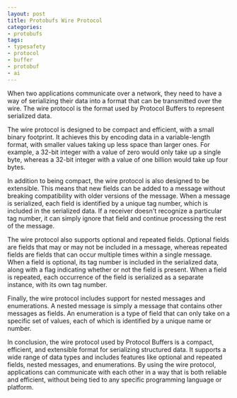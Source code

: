 ```yaml
---
layout: post
title: Protobufs Wire Protocol
categories:
- protobufs
tags:
- typesafety
- protocol
- buffer
- protobuf
- ai
---
```

When two applications communicate over a network, they need to have a way of serializing their data into a format that can be transmitted over the wire. The wire protocol is the format used by Protocol Buffers to represent serialized data.

The wire protocol is designed to be compact and efficient, with a small binary footprint. It achieves this by encoding data in a variable-length format, with smaller values taking up less space than larger ones. For example, a 32-bit integer with a value of zero would only take up a single byte, whereas a 32-bit integer with a value of one billion would take up four bytes.

In addition to being compact, the wire protocol is also designed to be extensible. This means that new fields can be added to a message without breaking compatibility with older versions of the message. When a message is serialized, each field is identified by a unique tag number, which is included in the serialized data. If a receiver doesn't recognize a particular tag number, it can simply ignore that field and continue processing the rest of the message.

The wire protocol also supports optional and repeated fields. Optional fields are fields that may or may not be included in a message, whereas repeated fields are fields that can occur multiple times within a single message. When a field is optional, its tag number is included in the serialized data, along with a flag indicating whether or not the field is present. When a field is repeated, each occurrence of the field is serialized as a separate instance, with its own tag number.

Finally, the wire protocol includes support for nested messages and enumerations. A nested message is simply a message that contains other messages as fields. An enumeration is a type of field that can only take on a specific set of values, each of which is identified by a unique name or number.

In conclusion, the wire protocol used by Protocol Buffers is a compact, efficient, and extensible format for serializing structured data. It supports a wide range of data types and includes features like optional and repeated fields, nested messages, and enumerations. By using the wire protocol, applications can communicate with each other in a way that is both reliable and efficient, without being tied to any specific programming language or platform.

